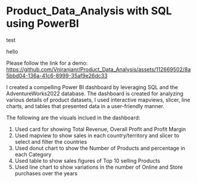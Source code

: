 # Product_Data_Analysis with SQL using PowerBI 

test

hello

Please follow the link for a demo: 
https://github.com/Vniranjanr/Product_Data_Analysis/assets/112669502/8a5bbd04-136a-41c6-8999-35af9e26dc33

I created a compelling Power BI dashboard by leveraging SQL and the AdventureWorks2022 database. The dashboard is created for analyzing various details of product datasets, 
I used interactive mapviews, slicer, line charts, and tables that presented data in a user-friendly manner.

The following are the visuals inclued in the dashboard:
1. Used card for showing Total Revenue, Overall Profit and Profit Margin
2. Used mapview to show sales in each country/territory and slicer to select and filter the countries
3. Used donut chart to show the Number of Products and percentage in each Category
4. Used table to show sales figures of Top 10 selling Products
5. Used line chart to show variations in the number of Online and Store purchases over the years

  
